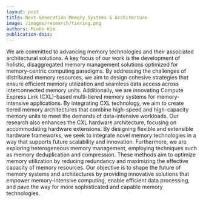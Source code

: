 ```yaml
---
layout: post
title: Next-Generation Memory Systems & Architecture
image: /images/research/tiering.png
authors: Minho Kim
publication-dois: 
---
```


We are committed to advancing memory technologies and their associated architectural solutions. A key focus of our work is the development of holistic, disaggregated memory management solutions optimized for memory-centric computing paradigms. By addressing the challenges of distributed memory resources, we aim to design cohesive strategies that ensure efficient memory utilization and seamless data access across interconnected memory units. Additionally, we are innovating Compute Express Link (CXL)-based multi-tiered memory systems for memory-intensive applications. By integrating CXL technology, we aim to create tiered memory architectures that combine high-speed and high-capacity memory units to meet the demands of data-intensive workloads. Our research also enhances the CXL hardware architecture, focusing on accommodating hardware extensions. By designing flexible and extensible hardware frameworks, we seek to integrate novel memory technologies in a way that supports future scalability and innovation. Furthermore, we are exploring heterogeneous memory management, employing techniques such as memory deduplication and compression. These methods aim to optimize memory utilization by reducing redundancy and maximizing the effective capacity of memory resources. Our objective is to shape the future of memory systems and architectures by providing innovative solutions that empower memory-intensive computing, enable efficient data processing, and pave the way for more sophisticated and capable memory technologies.
